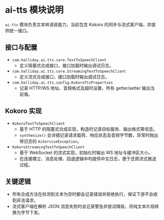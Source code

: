 # ai-tts 模块说明

`ai-tts` 模块负责文本转语音能力，当前包含 Kokoro 的同步与流式客户端，并提供统一接口。

## 接口与配置

- `com.halliday.ai.tts.core.TextToSpeechClient`
  - 定义阻塞式合成接口，接口加载时输出调试日志。
- `com.halliday.ai.tts.core.StreamingTextToSpeechClient`
  - 定义流式合成接口，接口加载时输出调试日志。
- `com.halliday.ai.tts.config.KokoroTtsProperties`
  - 记录 HTTP/WS 地址、音频格式及超时设置，所有 getter/setter 输出当前值。

## Kokoro 实现

- `KokoroTextToSpeechClient`
  - 基于 HTTP 的阻塞式合成实现，构造时记录目标服务、输出格式等信息。
  - `synthesize()` 会详细记录请求载荷、响应状态及音频字节数，异常时抛出带日志的 `AiServiceException`。
- `KokoroStreamingTextToSpeechClient`
  - 基于 WebSocket 的流式实现，初始化时输出 WS 地址与缓冲区大小。
  - 在连接建立、消息处理、回退逻辑中均提供中文日志，便于还原流式推送过程。

## 关键逻辑

- 所有合成方法在检测到文本为空时都会记录错误并拒绝执行，保证下游不会收到非法请求。
- 流式客户端在解析 JSON 消息失败时会记录警告并尝试降级，将纯文本片段转换为字节下发。
